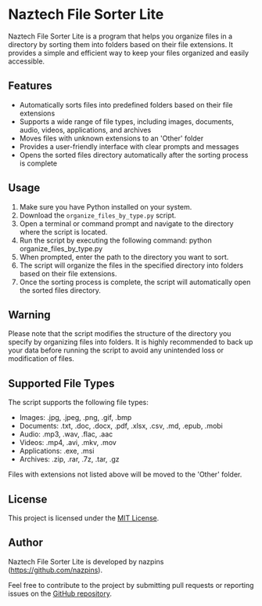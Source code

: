 # Naztech File Sorter Lite

Naztech File Sorter Lite is a program that helps you organize files in a directory by sorting them into folders based on their file extensions. It provides a simple and efficient way to keep your files organized and easily accessible.

## Features

- Automatically sorts files into predefined folders based on their file extensions
- Supports a wide range of file types, including images, documents, audio, videos, applications, and archives
- Moves files with unknown extensions to an 'Other' folder
- Provides a user-friendly interface with clear prompts and messages
- Opens the sorted files directory automatically after the sorting process is complete

## Usage

1. Make sure you have Python installed on your system.
2. Download the `organize_files_by_type.py` script.
3. Open a terminal or command prompt and navigate to the directory where the script is located.
4. Run the script by executing the following command: python organize_files_by_type.py
5. When prompted, enter the path to the directory you want to sort.
6. The script will organize the files in the specified directory into folders based on their file extensions.
7. Once the sorting process is complete, the script will automatically open the sorted files directory.

## Warning

Please note that the script modifies the structure of the directory you specify by organizing files into folders. It is highly recommended to back up your data before running the script to avoid any unintended loss or modification of files.

## Supported File Types

The script supports the following file types:

- Images: .jpg, .jpeg, .png, .gif, .bmp
- Documents: .txt, .doc, .docx, .pdf, .xlsx, .csv, .md, .epub, .mobi
- Audio: .mp3, .wav, .flac, .aac
- Videos: .mp4, .avi, .mkv, .mov
- Applications: .exe, .msi
- Archives: .zip, .rar, .7z, .tar, .gz

Files with extensions not listed above will be moved to the 'Other' folder.

## License

This project is licensed under the [MIT License](LICENSE).

## Author

Naztech File Sorter Lite is developed by nazpins (https://github.com/nazpins).

Feel free to contribute to the project by submitting pull requests or reporting issues on the [GitHub repository](https://github.com/nazpins/naz-file-sorter-lite).
